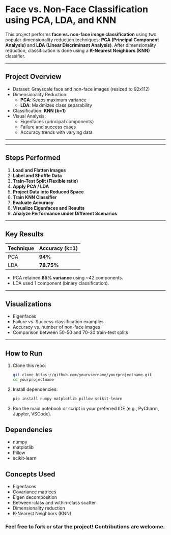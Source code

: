 # Face vs. Non-Face Classification using PCA, LDA, and KNN

This project performs **face vs. non-face image classification** using two popular dimensionality reduction techniques: **PCA (Principal Component Analysis)** and **LDA (Linear Discriminant Analysis)**. After dimensionality reduction, classification is done using a **K-Nearest Neighbors (KNN)** classifier.

---

##  Project Overview

- Dataset: Grayscale face and non-face images (resized to 92x112)
- Dimensionality Reduction:
  - **PCA**: Keeps maximum variance
  - **LDA**: Maximizes class separability
- Classification: **KNN (k=1)**
- Visual Analysis:
  - Eigenfaces (principal components)
  - Failure and success cases
  - Accuracy trends with varying data

---


---

##  Steps Performed

1. **Load and Flatten Images**
2. **Label and Shuffle Data**
3. **Train-Test Split (Flexible ratio)**
4. **Apply PCA / LDA**
5. **Project Data into Reduced Space**
6. **Train KNN Classifier**
7. **Evaluate Accuracy**
8. **Visualize Eigenfaces and Results**
9. **Analyze Performance under Different Scenarios**

---

## Key Results

| Technique | Accuracy (k=1) |
|-----------|----------------|
| PCA       | **94%**        |
| LDA       | **78.75%**     |

- PCA retained **85% variance** using ~42 components.
- LDA used 1 component (binary classification).

---

## Visualizations

- Eigenfaces
- Failure vs. Success classification examples
- Accuracy vs. number of non-face images
- Comparison between 50-50 and 70-30 train-test splits

---

##  How to Run

1. Clone this repo:
   ```bash
   git clone https://github.com/yourusername/yourprojectname.git
   cd yourprojectname
   ```
2. Install dependencies:
   ``` bash
   pip install numpy matplotlib pillow scikit-learn
   ```
3. Run the main notebook or script in your preferred IDE (e.g., PyCharm, Jupyter, VSCode).

## Dependencies

- numpy  
- matplotlib  
- Pillow  
- scikit-learn  

## Concepts Used

- Eigenfaces  
- Covariance matrices  
- Eigen decomposition  
- Between-class and within-class scatter  
- Dimensionality reduction  
- K-Nearest Neighbors (KNN)  


### Feel free to fork or star the project! Contributions are welcome.
